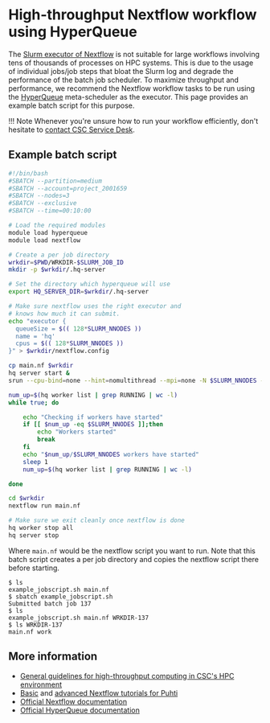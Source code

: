 # High-throughput Nextflow workflow using HyperQueue

The [Slurm executor of Nextflow](https://www.nextflow.io/docs/latest/executor.html#slurm)
is not suitable for large workflows involving tens of thousands of processes on HPC
systems. This is due to the usage of individual jobs/job steps that bloat the Slurm log
and degrade the performance of the batch job scheduler. To maximize throughput and
performance, we recommend the Nextflow workflow tasks to be run using the
[HyperQueue](../apps/hyperqueue.md) meta-scheduler as the
executor. This page provides an example batch script for this purpose.

!!! Note
    Whenever you're unsure how to run your workflow efficiently, don't hesitate
    to [contact CSC Service Desk](../support/contact.md).

## Example batch script

```bash
#!/bin/bash
#SBATCH --partition=medium
#SBATCH --account=project_2001659 
#SBATCH --nodes=3
#SBATCH --exclusive
#SBATCH --time=00:10:00

# Load the required modules
module load hyperqueue
module load nextflow

# Create a per job directory
wrkdir=$PWD/WRKDIR-$SLURM_JOB_ID
mkdir -p $wrkdir/.hq-server

# Set the directory which hyperqueue will use 
export HQ_SERVER_DIR=$wrkdir/.hq-server

# Make sure nextflow uses the right executor and
# knows how much it can submit.
echo "executor {
  queueSize = $(( 128*SLURM_NNODES ))
  name = 'hq'
  cpus = $(( 128*SLURM_NNODES )) 
}" > $wrkdir/nextflow.config

cp main.nf $wrkdir
hq server start &
srun --cpu-bind=none --hint=nomultithread --mpi=none -N $SLURM_NNODES -n $SLURM_NNODES -c 128 hq worker start --cpus=128 &

num_up=$(hq worker list | grep RUNNING | wc -l)
while true; do

    echo "Checking if workers have started"
    if [[ $num_up -eq $SLURM_NNODES ]];then
        echo "Workers started"
        break
    fi
    echo "$num_up/$SLURM_NNODES workers have started"
    sleep 1
    num_up=$(hq worker list | grep RUNNING | wc -l)

done

cd $wrkdir
nextflow run main.nf

# Make sure we exit cleanly once nextflow is done
hq worker stop all
hq server stop
```

Where `main.nf` would be the nextflow script you want to run. Note that this batch script
creates a per job directory and copies the nextflow script there before starting. 

```
$ ls
example_jobscript.sh main.nf 
$ sbatch example_jobscript.sh
Submitted batch job 137
$ ls
example_jobscript.sh main.nf WRKDIR-137
$ ls WRKDIR-137
main.nf work
```

## More information

* [General guidelines for high-throughput computing in CSC's HPC
  environment](../computing/running/throughput.md)
* [Basic](https://yetulaxman.github.io/Biocontainer/tutorials/nextflow_tutorial.html)
  and [advanced Nextflow tutorials for Puhti](nextflow-puhti.md)
* [Official Nextflow documentation](https://www.nextflow.io/docs/latest/index.html)
* [Official HyperQueue documentation](https://it4innovations.github.io/hyperqueue/stable/)
